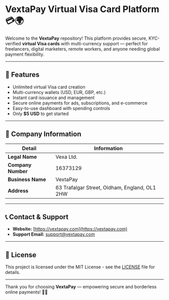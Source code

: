 # VextaPay Virtual Visa Card Platform 💳🌍

Welcome to the **VextaPay** repository! This platform provides secure, KYC-verified **virtual Visa cards** with multi-currency support — perfect for freelancers, digital marketers, remote workers, and anyone needing global payment flexibility.

---

## 🚀 Features

- Unlimited virtual Visa card creation  
- Multi-currency wallets (USD, EUR, GBP, etc.)  
- Instant card issuance and management  
- Secure online payments for ads, subscriptions, and e-commerce  
- Easy-to-use dashboard with spending controls  
- Only **$5 USD** to get started  

---

## 🏢 Company Information

| Detail            | Information                              |
|-------------------|----------------------------------------|
| **Legal Name**    | Vexa Ltd.                              |
| **Company Number**| 16373129                               |
| **Business Name** | VextaPay                              |
| **Address**       | 63 Trafalgar Street, Oldham, England, OL1 2HW |

---

## 📞 Contact & Support

- **Website:** [https://vextapay.com](https://vextapay.com)  
- **Support Email:** support@vextapay.com  

---

## 📜 License

This project is licensed under the MIT License - see the [LICENSE](LICENSE) file for details.

---

Thank you for choosing **VextaPay** — empowering secure and borderless online payments! 💼💸
